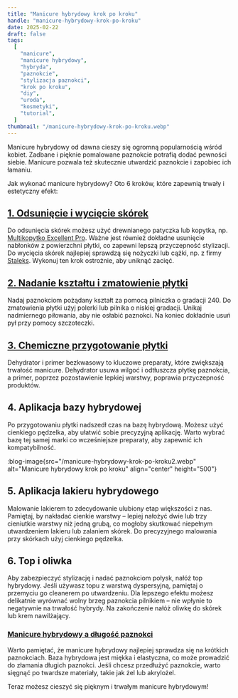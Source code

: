 ```yaml
---
title: "Manicure hybrydowy krok po kroku"
handle: "manicure-hybrydowy-krok-po-kroku"
date: 2025-02-22
draft: false
tags:
  [
    "manicure",
    "manicure hybrydowy",
    "hybryda",
    "paznokcie",
    "stylizacja paznokci",
    "krok po kroku",
    "diy",
    "uroda",
    "kosmetyki",
    "tutorial",
  ]
thumbnail: "/manicure-hybrydowy-krok-po-kroku.webp"
---
```


Manicure hybrydowy od dawna cieszy się ogromną popularnością wśród kobiet. Zadbane i pięknie pomalowane paznokcie potrafią dodać pewności siebie. Manicure pozwala też skutecznie utwardzić paznokcie i zapobiec ich łamaniu.

Jak wykonać manicure hybrydowy? Oto 6 kroków, które zapewnią trwały i estetyczny efekt:

<h2 id="odsuniecie-i-wyciecie-skorek"><a href="#odsuniecie-i-wyciecie-skorek">1. Odsunięcie i wycięcie skórek</a></h2>

Do odsunięcia skórek możesz użyć drewnianego patyczka lub kopytka, np. [Multikopytko Excellent Pro](/produkt/excellent-pro-multifunction-pusher). Ważne jest również dokładne usunięcie nabłonków z powierzchni płytki, co zapewni lepszą przyczepność stylizacji. Do wycięcia skórek najlepiej sprawdzą się nożyczki lub cążki, np. z firmy [Staleks](/kategoria/staleks). Wykonuj ten krok ostrożnie, aby uniknąć zacięć.

<h2 id="nadanie-ksztaltu-i-zmatowienie-plytki"><a href="#nadanie-ksztaltu-i-zmatowienie-plytki">2. Nadanie kształtu i zmatowienie płytki</a></h2>

Nadaj paznokciom pożądany kształt za pomocą pilniczka o gradacji 240. Do zmatowienia płytki użyj polerki lub pilnika o niskiej gradacji. Unikaj nadmiernego piłowania, aby nie osłabić paznokci. Na koniec dokładnie usuń pył przy pomocy szczoteczki.

<h2 id="chemiczne-przygotowanie-plytki"><a href="#chemiczne-przygotowanie-plytki">3. Chemiczne przygotowanie płytki</a></h2>

Dehydrator i primer bezkwasowy to kluczowe preparaty, które zwiększają trwałość manicure. Dehydrator usuwa wilgoć i odtłuszcza płytkę paznokcia, a primer, poprzez pozostawienie lepkiej warstwy, poprawia przyczepność produktów.

## 4. Aplikacja bazy hybrydowej

Po przygotowaniu płytki nadszedł czas na bazę hybrydową. Możesz użyć cienkiego pędzelka, aby ułatwić sobie precyzyjną aplikację. Warto wybrać bazę tej samej marki co wcześniejsze preparaty, aby zapewnić ich kompatybilność.

:blog-image{src="/manicure-hybrydowy-krok-po-kroku2.webp" alt="Manicure hybrydowy krok po kroku" align="center" height="500"}

## 5. Aplikacja lakieru hybrydowego

Malowanie lakierem to zdecydowanie ulubiony etap większości z nas. Pamiętaj, by nakładać cienkie warstwy – lepiej nałożyć dwie lub trzy cieniutkie warstwy niż jedną grubą, co mogłoby skutkować niepełnym utwardzeniem lakieru lub zalaniem skórek. Do precyzyjnego malowania przy skórkach użyj cienkiego pędzelka.

## 6. Top i oliwka

Aby zabezpieczyć stylizację i nadać paznokciom połysk, nałóż top hybrydowy. Jeśli używasz topu z warstwą dyspersyjną, pamiętaj o przemyciu go cleanerem po utwardzeniu. Dla lepszego efektu możesz delikatnie wyrównać wolny brzeg paznokcia pilnikiem – nie wpłynie to negatywnie na trwałość hybrydy. Na zakończenie nałóż oliwkę do skórek lub krem nawilżający.

<h3 id="manicure-hybrydowy-a-dlugosc-paznokci"><a href="#manicure-hybrydowy-a-dlugosc-paznokci">Manicure hybrydowy a długość paznokci</a></h3>

Warto pamiętać, że manicure hybrydowy najlepiej sprawdza się na krótkich paznokciach. Baza hybrydowa jest miękka i elastyczna, co może prowadzić do złamania długich paznokci. Jeśli chcesz przedłużyć paznokcie, warto sięgnąć po twardsze materiały, takie jak żel lub akrylożel.

Teraz możesz cieszyć się pięknym i trwałym manicure hybrydowym!
